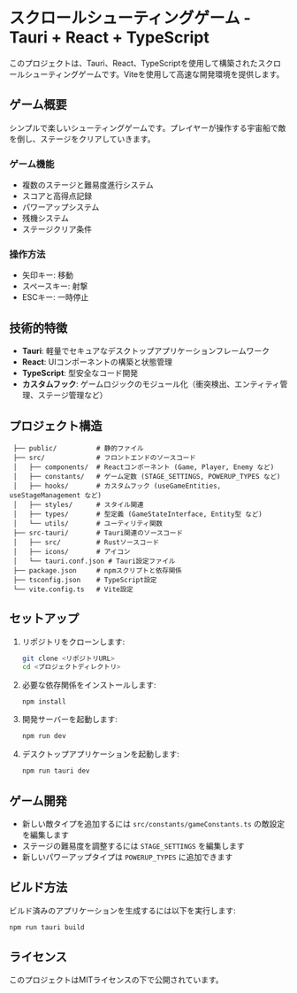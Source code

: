 # スクロールシューティングゲーム - Tauri + React + TypeScript

このプロジェクトは、Tauri、React、TypeScriptを使用して構築されたスクロールシューティングゲームです。Viteを使用して高速な開発環境を提供します。

## ゲーム概要
シンプルで楽しいシューティングゲームです。プレイヤーが操作する宇宙船で敵を倒し、ステージをクリアしていきます。

### ゲーム機能
- 複数のステージと難易度進行システム
- スコアと高得点記録
- パワーアップシステム
- 残機システム
- ステージクリア条件

### 操作方法
- 矢印キー: 移動
- スペースキー: 射撃
- ESCキー: 一時停止

## 技術的特徴
- **Tauri**: 軽量でセキュアなデスクトップアプリケーションフレームワーク
- **React**: UIコンポーネントの構築と状態管理
- **TypeScript**: 型安全なコード開発
- **カスタムフック**: ゲームロジックのモジュール化（衝突検出、エンティティ管理、ステージ管理など）

## プロジェクト構造
```
 ├── public/          # 静的ファイル
 ├── src/             # フロントエンドのソースコード
 │   ├── components/  # Reactコンポーネント (Game, Player, Enemy など)
 │   ├── constants/   # ゲーム定数 (STAGE_SETTINGS, POWERUP_TYPES など)
 │   ├── hooks/       # カスタムフック (useGameEntities, useStageManagement など)
 │   ├── styles/      # スタイル関連
 │   ├── types/       # 型定義 (GameStateInterface, Entity型 など)
 │   └── utils/       # ユーティリティ関数
 ├── src-tauri/       # Tauri関連のソースコード
 │   ├── src/         # Rustソースコード
 │   ├── icons/       # アイコン
 │   └── tauri.conf.json # Tauri設定ファイル
 ├── package.json     # npmスクリプトと依存関係
 ├── tsconfig.json    # TypeScript設定
 └── vite.config.ts   # Vite設定
```

## セットアップ
1. リポジトリをクローンします:
   ```bash
   git clone <リポジトリURL>
   cd <プロジェクトディレクトリ>
   ```

2. 必要な依存関係をインストールします:
   ```bash
   npm install
   ```

3. 開発サーバーを起動します:
   ```bash
   npm run dev
   ```

4. デスクトップアプリケーションを起動します:
   ```bash
   npm run tauri dev
   ```

## ゲーム開発
- 新しい敵タイプを追加するには `src/constants/gameConstants.ts` の敵設定を編集します
- ステージの難易度を調整するには `STAGE_SETTINGS` を編集します
- 新しいパワーアップタイプは `POWERUP_TYPES` に追加できます

## ビルド方法
ビルド済みのアプリケーションを生成するには以下を実行します:
```bash
npm run tauri build
```

## ライセンス
このプロジェクトはMITライセンスの下で公開されています。